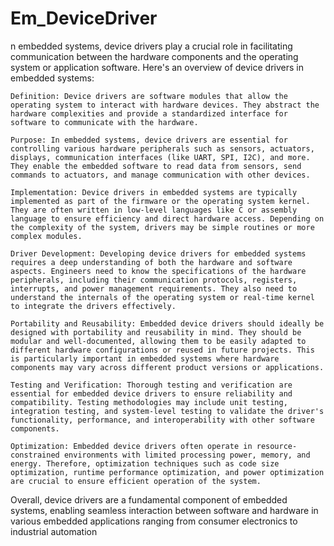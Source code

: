 # Em_DeviceDriver
n embedded systems, device drivers play a crucial role in facilitating communication between the hardware components and the operating system or application software. Here's an overview of device drivers in embedded systems:

    Definition: Device drivers are software modules that allow the operating system to interact with hardware devices. They abstract the hardware complexities and provide a standardized interface for software to communicate with the hardware.

    Purpose: In embedded systems, device drivers are essential for controlling various hardware peripherals such as sensors, actuators, displays, communication interfaces (like UART, SPI, I2C), and more. They enable the embedded software to read data from sensors, send commands to actuators, and manage communication with other devices.

    Implementation: Device drivers in embedded systems are typically implemented as part of the firmware or the operating system kernel. They are often written in low-level languages like C or assembly language to ensure efficiency and direct hardware access. Depending on the complexity of the system, drivers may be simple routines or more complex modules.

    Driver Development: Developing device drivers for embedded systems requires a deep understanding of both the hardware and software aspects. Engineers need to know the specifications of the hardware peripherals, including their communication protocols, registers, interrupts, and power management requirements. They also need to understand the internals of the operating system or real-time kernel to integrate the drivers effectively.

    Portability and Reusability: Embedded device drivers should ideally be designed with portability and reusability in mind. They should be modular and well-documented, allowing them to be easily adapted to different hardware configurations or reused in future projects. This is particularly important in embedded systems where hardware components may vary across different product versions or applications.

    Testing and Verification: Thorough testing and verification are essential for embedded device drivers to ensure reliability and compatibility. Testing methodologies may include unit testing, integration testing, and system-level testing to validate the driver's functionality, performance, and interoperability with other software components.

    Optimization: Embedded device drivers often operate in resource-constrained environments with limited processing power, memory, and energy. Therefore, optimization techniques such as code size optimization, runtime performance optimization, and power optimization are crucial to ensure efficient operation of the system.

Overall, device drivers are a fundamental component of embedded systems, enabling seamless interaction between software and hardware in various embedded applications ranging from consumer electronics to industrial automation

